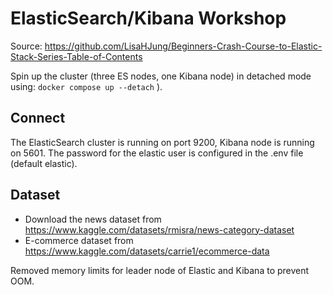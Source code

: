 # ElasticSearch/Kibana Workshop
Source: https://github.com/LisaHJung/Beginners-Crash-Course-to-Elastic-Stack-Series-Table-of-Contents

Spin up the cluster (three ES nodes, one Kibana node) in detached mode using: `docker compose up --detach` ).

## Connect
The ElasticSearch cluster is running on port 9200, Kibana node is running on 5601. The password for the elastic user is configured in the .env file (default elastic).

## Dataset
- Download the news dataset from https://www.kaggle.com/datasets/rmisra/news-category-dataset
- E-commerce dataset from https://www.kaggle.com/datasets/carrie1/ecommerce-data

Removed memory limits for leader node of Elastic and Kibana to prevent OOM.



